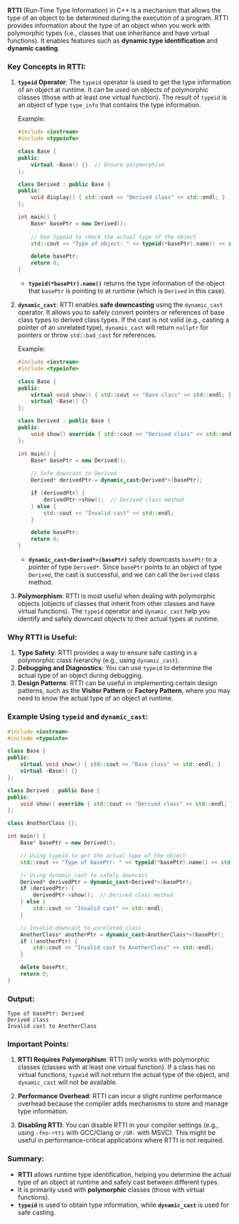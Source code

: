 **RTTI** (Run-Time Type Information) in C++ is a mechanism that allows the type of an object to be determined during the execution of a program. RTTI provides information about the type of an object when you work with polymorphic types (i.e., classes that use inheritance and have virtual functions). It enables features such as **dynamic type identification** and **dynamic casting**.

### Key Concepts in RTTI:

1. **`typeid` Operator**:
   The `typeid` operator is used to get the type information of an object at runtime. It can be used on objects of polymorphic classes (those with at least one virtual function). The result of `typeid` is an object of type `type_info` that contains the type information.

   Example:
   ```cpp
   #include <iostream>
   #include <typeinfo>

   class Base {
   public:
       virtual ~Base() {}  // Ensure polymorphism
   };

   class Derived : public Base {
   public:
       void display() { std::cout << "Derived class" << std::endl; }
   };

   int main() {
       Base* basePtr = new Derived();
       
       // Use typeid to check the actual type of the object
       std::cout << "Type of object: " << typeid(*basePtr).name() << std::endl;

       delete basePtr;
       return 0;
   }
   ```

   - **`typeid(*basePtr).name()`** returns the type information of the object that `basePtr` is pointing to at runtime (which is `Derived` in this case).

2. **`dynamic_cast`**:
   RTTI enables **safe downcasting** using the `dynamic_cast` operator. It allows you to safely convert pointers or references of base class types to derived class types. If the cast is not valid (e.g., casting a pointer of an unrelated type), `dynamic_cast` will return `nullptr` for pointers or throw `std::bad_cast` for references.

   Example:
   ```cpp
   #include <iostream>
   #include <typeinfo>

   class Base {
   public:
       virtual void show() { std::cout << "Base class" << std::endl; }
       virtual ~Base() {}
   };

   class Derived : public Base {
   public:
       void show() override { std::cout << "Derived class" << std::endl; }
   };

   int main() {
       Base* basePtr = new Derived();
       
       // Safe downcast to Derived
       Derived* derivedPtr = dynamic_cast<Derived*>(basePtr);

       if (derivedPtr) {
           derivedPtr->show();  // Derived class method
       } else {
           std::cout << "Invalid cast" << std::endl;
       }

       delete basePtr;
       return 0;
   }
   ```

   - **`dynamic_cast<Derived*>(basePtr)`** safely downcasts `basePtr` to a pointer of type `Derived*`. Since `basePtr` points to an object of type `Derived`, the cast is successful, and we can call the `Derived` class method.

3. **Polymorphism**:
   RTTI is most useful when dealing with polymorphic objects (objects of classes that inherit from other classes and have virtual functions). The `typeid` operator and `dynamic_cast` help you identify and safely downcast objects to their actual types at runtime.

### Why RTTI is Useful:
1. **Type Safety**: RTTI provides a way to ensure safe casting in a polymorphic class hierarchy (e.g., using `dynamic_cast`).
2. **Debugging and Diagnostics**: You can use `typeid` to determine the actual type of an object during debugging.
3. **Design Patterns**: RTTI can be useful in implementing certain design patterns, such as the **Visitor Pattern** or **Factory Pattern**, where you may need to know the actual type of an object at runtime.

### Example Using `typeid` and `dynamic_cast`:

```cpp
#include <iostream>
#include <typeinfo>

class Base {
public:
    virtual void show() { std::cout << "Base class" << std::endl; }
    virtual ~Base() {}
};

class Derived : public Base {
public:
    void show() override { std::cout << "Derived class" << std::endl; }
};

class AnotherClass {};

int main() {
    Base* basePtr = new Derived();

    // Using typeid to get the actual type of the object
    std::cout << "Type of basePtr: " << typeid(*basePtr).name() << std::endl;  // Output: Derived

    // Using dynamic_cast to safely downcast
    Derived* derivedPtr = dynamic_cast<Derived*>(basePtr);
    if (derivedPtr) {
        derivedPtr->show();  // Derived class method
    } else {
        std::cout << "Invalid cast" << std::endl;
    }

    // Invalid downcast to unrelated class
    AnotherClass* anotherPtr = dynamic_cast<AnotherClass*>(basePtr);
    if (!anotherPtr) {
        std::cout << "Invalid cast to AnotherClass" << std::endl;
    }

    delete basePtr;
    return 0;
}
```

### Output:
```
Type of basePtr: Derived
Derived class
Invalid cast to AnotherClass
```

### Important Points:
1. **RTTI Requires Polymorphism**: RTTI only works with polymorphic classes (classes with at least one virtual function). If a class has no virtual functions, `typeid` will not return the actual type of the object, and `dynamic_cast` will not be available.
   
2. **Performance Overhead**: RTTI can incur a slight runtime performance overhead because the compiler adds mechanisms to store and manage type information.

3. **Disabling RTTI**: You can disable RTTI in your compiler settings (e.g., using `-fno-rtti` with GCC/Clang or `/GR-` with MSVC). This might be useful in performance-critical applications where RTTI is not required.

### Summary:
- **RTTI** allows runtime type identification, helping you determine the actual type of an object at runtime and safely cast between different types.
- It is primarily used with **polymorphic** classes (those with virtual functions).
- **`typeid`** is used to obtain type information, while **`dynamic_cast`** is used for safe casting.

